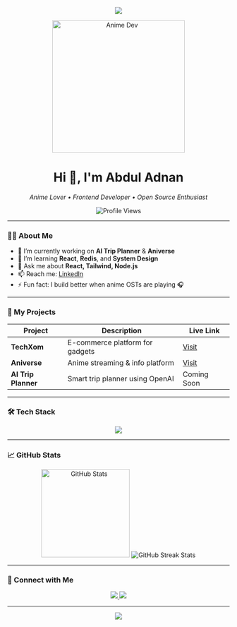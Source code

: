 <p align="center">
  <img src="https://capsule-render.vercel.app/api?type=waving&color=0e75b6&height=200&section=header&text=Abdul%20Adnan&fontSize=40&fontColor=ffffff" />
</p>

<p align="center">
  <img src="https://media.tenor.com/Zqff-yVxrZ0AAAAM/xiao-yan-dou-zun.gif" width="300" alt="Anime Dev" />
</p>

<h1 align="center">Hi 👋, I'm Abdul Adnan</h1>

<p align="center">
  <em>Anime Lover • Frontend Developer • Open Source Enthusiast</em>
</p>

<p align="center">
  <img src="https://komarev.com/ghpvc/?username=AbdulAdnan7&label=Profile%20views&color=0e75b6&style=flat" alt="Profile Views" />
</p>

---

### 👨‍💻 About Me
- 🔭 I’m currently working on **AI Trip Planner** & **Aniverse**
- 🌱 I’m learning **React**, **Redis**, and **System Design**
- 💬 Ask me about **React, Tailwind, Node.js**
- 📫 Reach me: [LinkedIn](https://www.linkedin.com/in/peerabduladnan)
- ⚡ Fun fact: I build better when anime OSTs are playing 🎧

---

### 🚀 My Projects

| Project        | Description                                | Live Link |
|----------------|--------------------------------------------|-----------|
| **TechXom**    | E-commerce platform for gadgets            | [Visit](https://techxom.vercel.app/) |
| **Aniverse**  | Anime streaming & info platform            | [Visit](https://aniver-chi.vercel.app/) |
| **AI Trip Planner** | Smart trip planner using OpenAI        | Coming Soon |

---

### 🛠️ Tech Stack

<div align="center">
  <img src="https://skillicons.dev/icons?i=js,react,nodejs,tailwind,html,css,git,github" />
</div>

---
### 📈 GitHub Stats

<p align="center">
  <img src="https://github-readme-stats.vercel.app/api?username=AbdulAdnan7&show_icons=true&theme=tokyonight&rank_icon=github" alt="GitHub Stats" height="200"/>
  <img src="https://github-readme-streak-stats.herokuapp.com/?user=AbdulAdnan7&theme=tokyonight" alt="GitHub Streak Stats"/>

</p>

---


### 🔗 Connect with Me

<p align="center">
  <a href="https://www.linkedin.com/in/peerabduladnan" target="_blank">
    <img src="https://img.shields.io/badge/LinkedIn-blue?style=for-the-badge&logo=linkedin" />
  </a>
  <a href="https://github.com/AbdulAdnan7" target="_blank">
    <img src="https://img.shields.io/badge/GitHub-000000?style=for-the-badge&logo=github" />
  </a>
</p>

---

<p align="center">
  <img src="https://capsule-render.vercel.app/api?section=footer&type=waving&color=0e75b6&height=120" />
</p>
